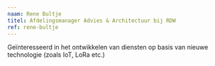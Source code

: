 ```yaml
---
naam: Rene Bultje
titel: Afdelingsmanager Advies & Architectuur bij RDW
ref: rene-bultje
---
```

Ge&#239;nteresseerd in het ontwikkelen van diensten op basis van nieuwe technologie (zoals IoT, LoRa etc.)
 
